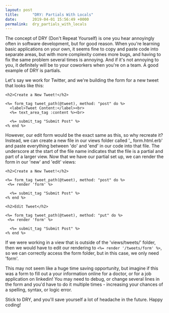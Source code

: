 ```yaml
---
layout: post
title:      "DRY: Partials With Locals"
date:       2019-04-01 15:56:49 +0000
permalink:  dry_partials_with_locals
---
```



The concept of DRY (Don't Repeat Yourself) is one you hear annoyingly often in software development, but for good reason.  When you're learning basic applications on your own, it seems fine to copy and paste code into separate areas, but with more complexity comes more bugs, and having to fix the same problem several times is annoying.  And if it's not annoying to you, it definitely will be to your coworkers when you're on a team.  A good example of DRY is partials.

Let's say we work for Twitter, and we're building the form for a new tweet that looks like this:

```
<h2>Create a New Tweet!</h2>
 
<%= form_tag tweet_path(@tweet), method: "post" do %>
  <label>Tweet Content:</label><br>
  <%= text_area_tag :content %><br>
 
  <%= submit_tag "Submit Post" %>
<% end %>
```

However, our edit form would be the exact same as this, so why recreate it?  Instead, we can create a new file in our views folder called '_ form.html.erb' and paste everything between 'do' and 'end' in our code into that file.  The underscore at the start of the file name indicates that the file is a partial and part of a larger view.  Now that we have our partial set up, we can render the form in our 'new' and 'edit' views:

```
<h2>Create a New Tweet!</h2>
 
<%= form_tag tweet_path(@tweet), method: "post" do %>
 <%= render 'form' %>
 
  <%= submit_tag "Submit Post" %>
<% end %>
```

```
<h2>Edit Tweet</h2>
 
<%= form_tag tweet_path(@tweet), method: "put" do %>
 <%= render 'form' %>
 
  <%= submit_tag "Submit Post" %>
<% end %>
```

If we were working in a view that is outside of the 'views/tweets/' folder, then we would have to edit our rendering to `<%= render '/tweets/form' %>`, so we can correctly access the form folder, but in this case, we only need 'form'.

This may not seem like a huge time saving opportunity, but imagine if this was a form to fill out a your information online for a doctor, or for a job application on linkedin!  You may need to debug, or change several lines in the form and you'd have to do it multiple times - increasing your chances of a spelling, syntax, or logic error.

Stick to DRY, and you'll save yourself a lot of headache in the future.  Happy coding!


